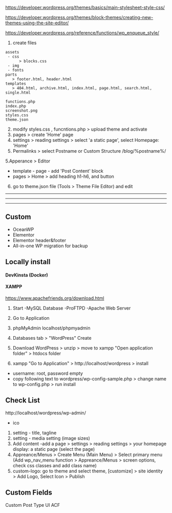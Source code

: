 https://developer.wordpress.org/themes/basics/main-stylesheet-style-css/

https://developer.wordpress.org/themes/block-themes/creating-new-themes-using-the-site-editor/

https://developer.wordpress.org/reference/functions/wp_enqueue_style/


1. create files
```
assets
 - css
      > blocks.css
 - img
 - fonts
parts
   > footer.html, header.html
templates
   > 404.html, archive.html, index.html, page.html, search.html, single.html
   
functions.php
index.php
screenshot.png
styles.css
theme.json
```

2. modify styles.css , funcntions.php > upload theme and activate
3. pages > create 'Home' page
3. settings > reading settings > select 'a static page', select Homepage: 'Home'
4. Permalinks > select Postname or Custom Structure /blog/%postname%/

5.Apperance > Editor
   - template - page - add 'Post Content' block
   - pages > Home > add heading h1-h6, and button
   
6. go to theme.json file (Tools > Theme File Editor) and edit

---
---
---


## Custom

- OceanWP
- Elementor
- Elementor header&footer
- All-in-one WP migration for backup

## Locally install


#### DevKinsta (Docker)


#### XAMPP
https://www.apachefriends.org/download.html

1. Start 
-MySQL Database
-ProFTPD
-Apache Web Server

2. Go to Application

3. phpMyAdmin
localhost/phpmyadmin

4. Databases tab > "WordPress" Create

5. Download WordPress > unzip > move to xampp "Open application folder" > htdocs folder

6. xampp "Go to Application" > http://localhost/wordpress > install 
- username: root, password empty
- copy following text to wordpress/wp-config-sample.php > change name to wp-config.php > run install


## Check List
http://localhost/wordpress/wp-admin/

* ico
1. setting - title, tagline
2. setting - media setting (image sizes)
3. Add content
   -add a page > settings > reading settings > your homepage display: a static page (select the page)
4. Appreance/Menus > Create Menu (Main Menu) > Select primary menu
   (Add wp_nav_menu function > Appreance/Menus > screen options, check css classes and add class name)
5. custom-logo: go to theme and select theme, [customize] > site identity > Add Logo, Select Icon > Publish


## Custom Fields

Custom Post Type UI 
ACF

